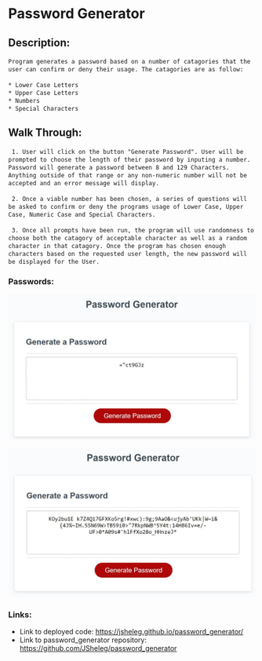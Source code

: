 # Password Generator

## Description:
    Program generates a password based on a number of catagories that the user can confirm or deny their usage. The catagories are as follow:

    * Lower Case Letters
    * Upper Case Letters
    * Numbers
    * Special Characters

## Walk Through:

     1. User will click on the button "Generate Password". User will be prompted to choose the length of their password by inputing a number. Password will generate a password between 8 and 129 Characters. Anything outside of that range or any non-numeric number will not be accepted and an error message will display.

     2. Once a viable number has been chosen, a series of questions will be asked to confirm or deny the programs usage of Lower Case, Upper Case, Numeric Case and Special Characters. 

     3. Once all prompts have been run, the program will use randomness to choose both the catagory of acceptable character as well as a random character in that catagory. Once the program has chosen enough characters based on the requested user length, the new password will be displayed for the User.

### Passwords:
![Password_8_Characters](https://github.com/JSheleg/password_generator/blob/main/assets/img/pass_8.JPG)

![Password_129_Characters](https://github.com/JSheleg/password_generator/blob/main/assets/img/pass_129.JPG)


### Links:

* Link to deployed code: https://jsheleg.github.io/password_generator/
* Link to password_generator repository: https://github.com/JSheleg/password_generator

